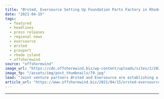 ```yaml
---
title: "Ørsted, Eversource Setting Up Foundation Parts Factory in Rhode Island"
date: "2021-04-15"
tags: 
  - featured
  - headlines
  - press releases
  - regional news
  - eversource
  - ørsted
  - provport
  - rhode island
  - offshorewind
source: "offshorewind"
image_url: "https://cdn.offshorewind.biz/wp-content/uploads/sites/2/2021/04/15151506/%C3%98rsted-Eversource-Setting-Up-Foundation-Parts-Factory-in-Rhode-Island.jpg"
image_fp: "/assets/img/post_thumbnails/79.jpg"
lead: "Joint venture partners Ørsted and Eversource are establishing a manufacturing facility for offshore wind"
article_url: "https://www.offshorewind.biz/2021/04/15/orsted-eversource-setting-up-foundation-parts-factory-in-rhode-island/"
---
```


---
